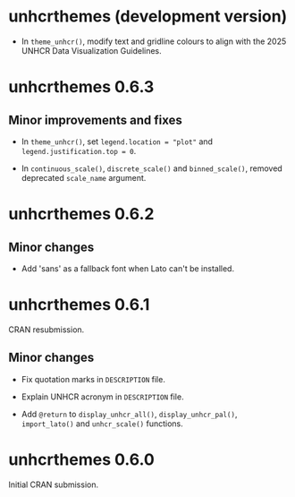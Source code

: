# unhcrthemes (development version)

- In `theme_unhcr()`, modify text and gridline colours to align with the 2025 UNHCR Data Visualization Guidelines.

# unhcrthemes 0.6.3

## Minor improvements and fixes

- In `theme_unhcr()`, set `legend.location = "plot"` and `legend.justification.top = 0`.

- In `continuous_scale()`, `discrete_scale()` and `binned_scale()`, removed deprecated `scale_name` argument. 

# unhcrthemes 0.6.2

## Minor changes

- Add 'sans' as a fallback font when Lato can't be installed.

# unhcrthemes 0.6.1

CRAN resubmission.

## Minor changes

- Fix quotation marks in `DESCRIPTION` file.

- Explain UNHCR acronym in `DESCRIPTION` file.

- Add `@return` to `display_unhcr_all()`, `display_unhcr_pal()`, `import_lato()` and `unhcr_scale()` functions.

# unhcrthemes 0.6.0

Initial CRAN submission.
